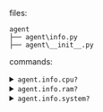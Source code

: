 files:
```
agent
├── agent\info.py
├── agent\__init__.py
```

commands:

<details>
<summary><code>agent.info.cpu?</code></summary>

```
Display detailed information about the system's CPU.

Returns:
    - Number of physical and logical cores
    - Max frequency
    - Current utilization percentage

Example:
    >>> agent.info.cpu()
    physical_cores: 8
    total_cores: 16
    max_frequency: 4500.00 MHz
    usage_percent: 23%
```
</details>

<details>
<summary><code>agent.info.ram?</code></summary>

```
Display detailed memory (RAM) usage statistics.

Returns:
    - Total memory (GB)
    - Available memory (GB)
    - Usage percentage

Example:
    >>> agent.info.ram()
    Total: 16.00 GB
    Available: 8.32 GB
    Used: 48%
```
</details>

<details>
<summary><code>agent.info.system?</code></summary>

```
Display operating system and platform details.

Returns:
    - OS name, release, version, node name, and processor info

Example:
    >>> agent.info.system()
    System: Linux
    Node Name: workstation
    Release: 6.9.12
    Version: #1 SMP PREEMPT_DYNAMIC
    Processor: AMD Ryzen 7 7840HS
```
</details>


